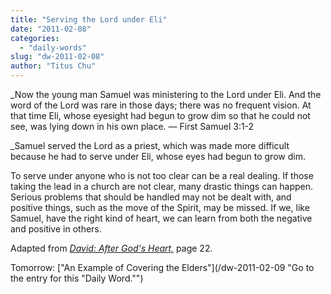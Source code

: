 ```yaml
---
title: "Serving the Lord under Eli"
date: "2011-02-08"
categories: 
  - "daily-words"
slug: "dw-2011-02-08"
author: "Titus Chu"
---
```


_Now the young man Samuel was ministering to the Lord under Eli. And the word of the Lord was rare in those days; there was no frequent vision. At that time Eli, whose eyesight had begun to grow dim so that he could not see, was lying down in his own place. — First Samuel 3:1-2

_Samuel served the Lord as a priest, which was made more difficult because he had to serve under Eli, whose eyes had begun to grow dim.

To serve under anyone who is not too clear can be a real dealing. If those taking the lead in a church are not clear, many drastic things can happen. Serious problems that should be handled may not be dealt with, and positive things, such as the move of the Spirit, may be missed. If we, like Samuel, have the right kind of heart, we can learn from both the negative and positive in others.

Adapted from _[David: After God's Heart,](/book-david "Go to the listing for this book.")_ page 22.

Tomorrow: ["An Example of Covering the Elders"](/dw-2011-02-09 "Go to the entry for this "Daily Word."")
